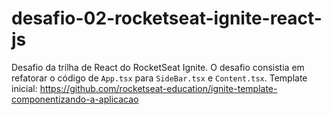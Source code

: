 # desafio-02-rocketseat-ignite-react-js
Desafio da trilha de React do RocketSeat Ignite. O desafio consistia em refatorar o código de <code>App.tsx</code> para <code>SideBar.tsx</code> e <code>Content.tsx</code>. Template inicial: https://github.com/rocketseat-education/ignite-template-componentizando-a-aplicacao

